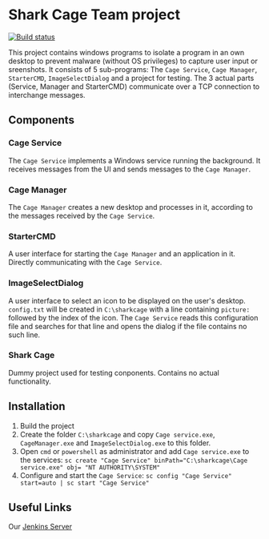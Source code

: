 # Shark Cage Team project

[![Build status](https://ci.appveyor.com/api/projects/status/jxhrl395fvtjhwc6?svg=true)](https://ci.appveyor.com/project/SharkCagey/htwg-shark-cage)

This project contains windows programs to isolate a program in an own desktop to prevent malware (without OS privileges) to capture user input or sreenshots.
It consists of 5 sub-programs: The `Cage Service`, `Cage Manager`, `StarterCMD`, `ImageSelectDialog` and a project for testing. The 3 actual parts (Service, Manager and StarterCMD) communicate over a TCP connection to interchange messages.

## Components

### Cage Service

The `Cage Service` implements a Windows service running the background. It receives messages from the UI and sends messages to the `Cage Manager`.

### Cage Manager

The `Cage Manager` creates a new desktop and processes in it, according to the messages received by the `Cage Service`.

### StarterCMD

A user interface for starting the `Cage Manager` and an application in it. Directly communicating with the `Cage Service`.

### ImageSelectDialog

A user interface to select an icon to be displayed on the user's desktop. `config.txt` will be created in `C:\sharkcage` with a line containing `picture: ` followed by the index of the icon. The `Cage Service` reads this configuration file and searches for that line and opens the dialog if the file contains no such line.

### Shark Cage

Dummy project used for testing conponents. Contains no actual functionality.

## Installation

1. Build the project
1. Create the folder `C:\sharkcage` and copy `Cage service.exe`, `CageManager.exe` and `ImageSelectDialog.exe` to this folder.
1. Open `cmd` or `powershell` as administrator and add `Cage service.exe` to the services: `sc create "Cage Service" binPath="C:\sharkcage\Cage service.exe" obj= "NT AUTHORITY\SYSTEM"`
1. Configure and start the `Cage Service`: `sc config "Cage Service" start=auto | sc start "Cage Service"`

## Useful Links

Our [Jenkins Server](http://35.162.112.109:8080/)
